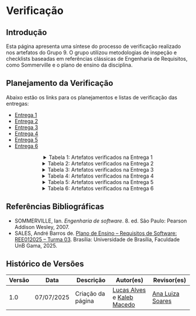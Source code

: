 # Verificação

## Introdução

Esta página apresenta uma síntese do processo de verificação realizado nos artefatos do Grupo 9. O grupo utilizou metodologias de inspeção e checklists baseadas em referências clássicas de Engenharia de Requisitos, como Sommerville e o plano de ensino da disciplina.

## Planejamento da Verificação

Abaixo estão os links para os planejamentos e listas de verificação das entregas:

- [Entrega 1](../verificacao/lista_de_VerificacaoEntrega1.md)
- [Entrega 2](../verificacao/lista_de_VerificacaoEntrega2.md)
- [Entrega 3](../verificacao/lista_de_verificacaoEntrega3.md)
- [Entrega 4](../verificacao/lista_de_verificacaoEntrega4.md)
- [Entrega 5](../verificacao/lista_de_VerificacaoEntrega5.md)
- [Entrega 6](../verificacao/lista_de_VerificacaoEntrega6.md)

<center>

<details>
<summary>Tabela 1: Artefatos verificados na Entrega 1</summary>

| Artefato | Autor(es) | Revisor(es) |
|----------|-----------|-------------|
| [App Escolhido](../planejamento/aplicativo.md) | Ana Luiza Soares, Isaque Camargos | Kaleb Macedo |
| [Lista de Apps Avaliados](../planejamento/aplicativos-avaliados.md) | Lucas Alves, Isaque Camargos | Yzabella Miranda, Ana Luiza Soares |
| [Rich Picture](../planejamento/aplicativo.md) | Kaleb Macedo, Isaque Camargos | Ana Luiza Soares, Kaleb Macedo |
| [Cronograma](../planejamento/Cronograma.md) | Ana Luiza Soares | Matheus de Alcântara |
</details>

<details>
<summary>Tabela 2: Artefatos verificados na Entrega 2</summary>

| Artefato | Autor(es) | Revisor(es) |
|----------|-----------|-------------|
| [Perfil de Usuário](../elicitacao/perfil.md) | Isaque Camargos | - |
| [Personas](../elicitacao/personas.md) | Lucas Alves | - |
| [Questionário](../elicitacao/tecnicas/questionario.md) | Lucas Alves, Othavio Bolzan, Kaleb Macedo | - |
| [Entrevista](../elicitacao/tecnicas/entrevista.md) | Ana Luiza Soares, Isaque Camargos | - |
| [Glossário](../elicitacao/tecnicas/glossario.md) | Ana Luiza Soares, Yzabella Miranda | Isaque Camargos |
| [Grupo Focal](../elicitacao/tecnicas/grupo_focal.md) | Matheus de Alcântara, Yzabella Miranda | - |
| [Introspecção](../elicitacao/tecnicas/introspeccao.md) | Lucas Alves, Othavio Bolzan | Kaleb Macedo |
| [Priorização $100](../elicitacao/priorizacao/dolares100.md) | Ana Luiza Soares, Yzabella Miranda, Matheus de Alcântara, Othavio Bolzan | Kaleb Macedo |
| [Priorização MoSCoW](../elicitacao/priorizacao/moscow.md) | Lucas Alves, Kaleb Macedo | - |
</details>

<details>
<summary>Tabela 3: Artefatos verificados na Entrega 3</summary>

| Artefato | Autor(es) | Revisor(es) |
|----------|-----------|-------------|
| [Léxicos](../modelagem/metodos_tradicionais/lexicos.md) | Todos os membros | - |
| [Cenários](../modelagem/metodos_tradicionais/cenarios.md) | Todos os membros | - |
| [Casos de Uso](../modelagem/metodos_tradicionais/casos_de_uso.md) | Todos os membros | - |
| [Validação dos Casos de Uso](../modelagem/metodos_tradicionais/validacao_caso_uso.md) | Ana Luiza Soares | Isaque Camargos |
| [Especificação Suplementar](../modelagem/metodos_tradicionais/especificacao-suplementar.md) | Todos os membros | Ana Luiza Soares, Kaleb Macedo, Lucas Alves, Isaque Camargos, Matheus de Alcântara |
</details>

<details>
<summary>Tabela 4: Artefatos verificados na Entrega 4</summary>

| Artefato | Autor(es) | Revisor(es) |
|----------|-----------|-------------|
| [Backlog](../modelagem/metodos_ageis/backlog.md) | Isaque Camargos, Matheus de Alcântara, Lucas Alves | Kaleb Macedo |
| [Histórias de Usuário](../modelagem/metodos_ageis/historias_todos02.md) | Todos os membros | Isaque Camargos, Matheus de Alcântara, Kaleb Macedo, Lucas Alves |
| [NFR Framework](../modelagem/metodos_tradicionais/nfr_framework.md) | Todos os membros | Ana Luiza Soares, Kaleb Macedo, Lucas Alves, Isaque Camargos, Matheus de Alcântara |
</details>

<details>
<summary>Tabela 5: Artefatos verificados na Entrega 5</summary>

| Artefato | Autor(es) | Revisor(es) |
|----------|-----------|-------------|
| [Verificação da Entrega 1](../verificacao/lista_de_VerificacaoEntrega1.md) | Lucas Alves, Kaleb Macedo | Ana Luiza Soares, Yzabella Miranda |
| [Verificação da Entrega 2](../verificacao/lista_de_VerificacaoEntrega2.md) | Lucas Alves | Isaque Camargos, Matheus de Alcântara |
| [Verificação da Entrega 3](../verificacao/lista_de_verificacaoEntrega3.md) | Lucas Alves, Kaleb Macedo | Ana Luiza Soares, Yzabella Miranda |
| [Verificação da Entrega 4](../verificacao/lista_de_verificacaoEntrega4.md) | Isaque Camargos, Othavio Bolzan | Lucas Alves |
</details>

<details>
<summary>Tabela 6: Artefatos verificados na Entrega 6</summary>

| Artefato | Autor(es) | Revisor(es) |
|----------|-----------|-------------|
| [Verificação da Entrega 6](../verificacao/lista_de_VerificacaoEntrega6.md) | Yzabella Miranda | Ana Luiza Soares |
</details>

</center>

## Referências Bibliográficas

- SOMMERVILLE, Ian. *Engenharia de software*. 8. ed. São Paulo: Pearson Addison Wesley, 2007.
- SALES, André Barros de. [Plano de Ensino – Requisitos de Software: REE012025 – Turma 03](https://aprender3.unb.br/pluginfile.php/3095981/mod_resource/content/57/FGA0303-T03.pdf). Brasília: Universidade de Brasília, Faculdade UnB Gama, 2025.

## Histórico de Versões

| Versão | Data | Descrição | Autor(es) | Revisor(es) |
|--------|------|-----------|-----------|-------------|
| 1.0 | 07/07/2025 | Criação da página | [Lucas Alves](https://github.com/LucasAlves71) e [Kaleb Macedo](https://github.com/kalebmacedo) | [Ana Luiza Soares](https://github.com/Ana-Luiza-SC) |

